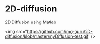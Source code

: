 # 2D-diffusion
2D Diffusion using Matlab

<img src="https://github.com/img-guru/2D-diffusion/blob/master/myDiffusion-test.gif' />
